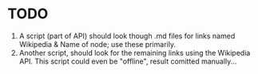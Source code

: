 # TODO
1. A script (part of API) should look though .md files for links named Wikipedia & Name of node; use these primarily.
2. Another script, should look for the remaining links using the Wikipedia API. This script could even be "offline", result comitted manually...
